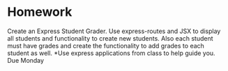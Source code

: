 # Homework

Create an Express Student Grader. Use express-routes and JSX to display all students and functionality to create new students. Also each student must have grades and create the functionality to add grades to each student as well.
*Use express applications from class to help guide you. Due Monday
